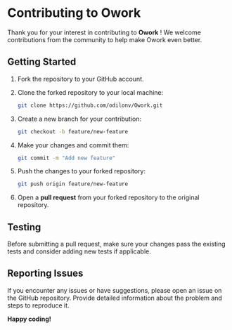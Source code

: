 # Contributing to Owork

Thank you for your interest in contributing to **Owork** ! We welcome contributions from the community to help make Owork even better.

## Getting Started

1. Fork the repository to your GitHub account.
2. Clone the forked repository to your local machine:

    ```bash
    git clone https://github.com/odilonv/Owork.git
    ```

3. Create a new branch for your contribution:

    ```bash
    git checkout -b feature/new-feature
    ```

4. Make your changes and commit them:
    ```bash
    git commit -m "Add new feature"
    ```

5. Push the changes to your forked repository:
    ```bash
    git push origin feature/new-feature
    ```

6. Open a **pull request** from your forked repository to the original repository.

## Testing
Before submitting a pull request, make sure your changes pass the existing tests and consider adding new tests if applicable.

## Reporting Issues
If you encounter any issues or have suggestions, please open an issue on the GitHub repository. Provide detailed information about the problem and steps to reproduce it.

**Happy coding!**